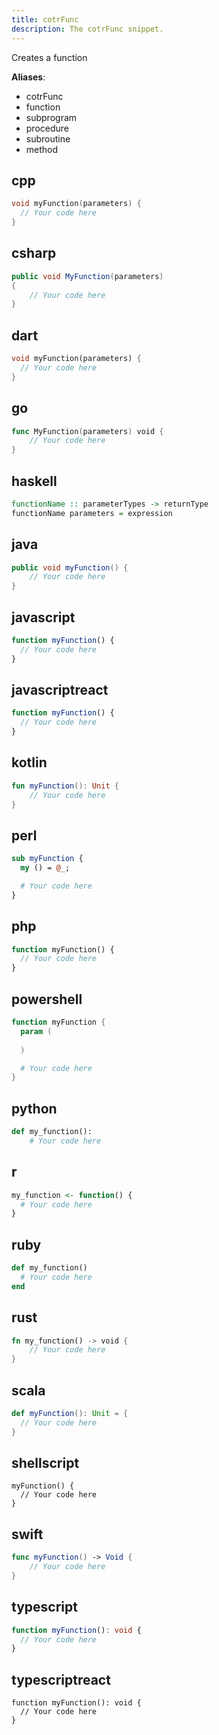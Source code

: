 ```yaml
---
title: cotrFunc
description: The cotrFunc snippet.
---
```


Creates a function

**Aliases**:
- cotrFunc
- function
- subprogram
- procedure
- subroutine
- method

## cpp
```cpp
void myFunction(parameters) {
  // Your code here
}
```

## csharp
```csharp
public void MyFunction(parameters)
{
    // Your code here
}
```

## dart
```dart
void myFunction(parameters) {
  // Your code here
}
```

## go
```go
func MyFunction(parameters) void {
    // Your code here
}
```

## haskell
```haskell
functionName :: parameterTypes -> returnType
functionName parameters = expression
```

## java
```java
public void myFunction() {
    // Your code here
}
```

## javascript
```javascript
function myFunction() {
  // Your code here
}
```

## javascriptreact
```javascriptreact
function myFunction() {
  // Your code here
}
```

## kotlin
```kotlin
fun myFunction(): Unit {
    // Your code here
}
```

## perl
```perl
sub myFunction {
  my () = @_;

  # Your code here
}
```

## php
```php
function myFunction() {
  // Your code here
}
```

## powershell
```powershell
function myFunction {
  param (
    
  )

  # Your code here
}
```

## python
```python
def my_function():
    # Your code here

```

## r
```r
my_function <- function() {
  # Your code here
}
```

## ruby
```ruby
def my_function()
  # Your code here
end
```

## rust
```rust
fn my_function() -> void {
    // Your code here
}
```

## scala
```scala
def myFunction(): Unit = {
  // Your code here
}
```

## shellscript
```shellscript
myFunction() {
  // Your code here
}
```

## swift
```swift
func myFunction() -> Void {
    // Your code here
}
```

## typescript
```typescript
function myFunction(): void {
  // Your code here
}
```

## typescriptreact
```typescriptreact
function myFunction(): void {
  // Your code here
}
```

